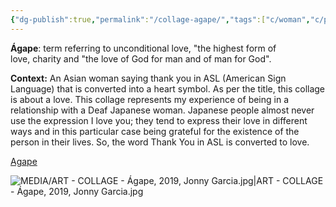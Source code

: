 ```yaml
---
{"dg-publish":true,"permalink":"/collage-agape/","tags":["c/woman","c/polka","c/dots","c/hand","c/place/japan","c/thank-you","c/colour-orange","c/heart","collage/year-2019","collage/series/ASL","collage/landscape","collage/series/crystallized-feelings"],"created":"2024-06-28T12:56:50.000-04:00","updated":"2025-08-27T10:57:43.818-04:00"}
---
```



**Ágape**: term referring to unconditional love, "the highest form of love, charity and "the love of God for man and of man for God".

**Context:** An Asian woman saying thank you in ASL (American Sign Language) that is converted into a heart symbol. As per the title, this collage is about a love. This collage represents my experience of being in a relationship with a Deaf Japanese woman. Japanese people almost never use the expression I love you; they tend to express their love in different ways and in this particular case being grateful for the existence of the person in their lives. So, the word Thank You in ASL is converted to love.

[Agape](https://www.instagram.com/p/Bwxes0FFn0V/)

![MEDIA/ART - COLLAGE - Ágape, 2019, Jonny Garcia.jpg|ART - COLLAGE - Ágape, 2019, Jonny Garcia.jpg](/img/user/MEDIA/ART%20-%20COLLAGE%20-%20%C3%81gape,%202019,%20Jonny%20Garcia.jpg)
